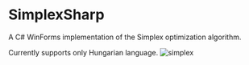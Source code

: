 # SimplexSharp
A C# WinForms implementation of the Simplex optimization algorithm.

Currently supports only Hungarian language.
![simplex](https://github.com/user-attachments/assets/91e21a68-8a5a-454b-ab5b-edc93a9e9dea)
